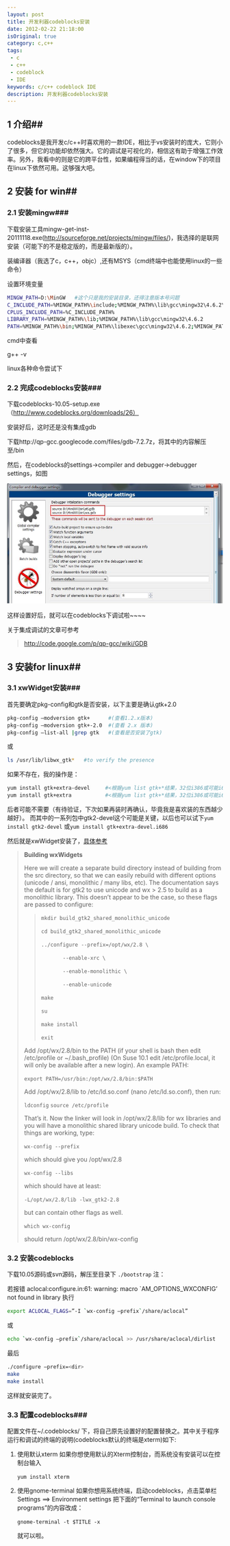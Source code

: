 ```yaml
---
layout: post
title: 开发利器codeblocks安装
date: 2012-02-22 21:18:00
isOriginal: true
category: c,c++
tags:
 - c
 - c++
 - codeblock
 - IDE
keywords: c/c++ codeblock IDE
description: 开发利器codeblocks安装
---
```



## 1 介绍##

codeblocks是我开发c/c++时喜欢用的一款IDE，相比于vs安装时的庞大，它则小了很多，但它的功能却依然强大。它的调试是可视化的，相信这有助于增强工作效率。另外，我看中的则是它的跨平台性，如果编程得当的话，在window下的项目在linux下依然可用。这够强大吧。


## 2 安装 for win##

### 2.1 安装mingw###

下载安装工具mingw-get-inst-20111118.exe(http://sourceforge.net/projects/mingw/files/)，我选择的是联网安装（可能下的不是稳定版的，而是最新版的）。

装编译器（我选了c，c++，objc）,还有MSYS（cmd终端中也能使用linux的一些命令）

设置环境变量
```bash
MINGW_PATH=D:\MinGW   #这个只是我的安装目录，还得注意版本号问题
C_INCLUDE_PATH=%MINGW_PATH%\include;%MINGW_PATH%\lib\gcc\mingw32\4.6.2\include
CPLUS_INCLUDE_PATH=%C_INCLUDE_PATH%
LIBRARY_PATH=%MINGW_PATH%\lib;%MINGW_PATH%\lib\gcc\mingw32\4.6.2
PATH=%MINGW_PATH%\bin;%MINGW_PATH%\libexec\gcc\mingw32\4.6.2;%MINGW_PATH%\msys\1.0\bin;%MINGW_PATH%\msys\1.0\sbin\awk
```

cmd中查看

g++ -v

linux各种命令尝试下

### 2.2 完成codeblocks安装###

下载codeblocks-10.05-setup.exe（http://www.codeblocks.org/downloads/26）

安装好后，这时还是没有集成gdb

下载http://qp-gcc.googlecode.com/files/gdb-7.2.7z，将其中的内容解压至<mingw-dir>/bin

然后，在codeblocks的settings->compiler and debugger->debugger settings，如图

![alt setting](/images/install-codeblocks.jpeg "setting")

这样设置好后，就可以在codeblocks下调试啦~~~~

关于集成调试的文章可参考
>http://code.google.com/p/qp-gcc/wiki/GDB


## 3 安装for linux##

### 3.1 xwWidget安装###

首先要确定pkg-config和gtk是否安装，以下主要是确认gtk+2.0
```bash
pkg-config –modversion gtk+      #(查看1.2.x版本)
pkg-config –modversion gtk+-2.0  #(查看 2.x 版本)
pkg-config –list-all |grep gtk   #(查看是否安装了gtk)
```

或 
```bash
ls /usr/lib/libwx_gtk*   #to verify the presence
```

如果不存在，我的操作是：
```bash
yum install gtk+extra-devel     #<根据yum list gtk+*结果，32位i386或可能i686，64位x86_64>
yum install gtk+extra           #<根据yum list gtk+*结果，32位i386或可能i686，64位x86_64>
```

后者可能不需要（有待验证，下次如果再装时再确认，毕竟我是喜欢装的东西越少越好）。
而其中的一系列包中gtk2-devel这个可能是关键，以后也可以试下`yum install gtk2-devel`
或`yum install gtk+extra-devel.i686`

然后就是xwWidget安装了，[具体参考](http://wiki.codeblocks.org/index.php?title=Installing_Code::Blocks_from_source_on_Linux#Library_wxGTK_installation "codeblocks")


>**Building wxWidgets**
>
>Here we will create a separate build directory instead of building from the src directory, so that we can easily rebuild with different options (unicode / ansi, monolithic / many libs, etc).
>The documentation says the default is for gtk2 to use unicode and wx > 2.5 to build as a monolithic library. This doesn’t appear to be the case, so these flags are passed to configure:
>>`mkdir build_gtk2_shared_monolithic_unicode`
>>
>>`cd build_gtk2_shared_monolithic_unicode`
>>
>>`../configure --prefix=/opt/wx/2.8 \`
>>
>>`       --enable-xrc \`
>>
>>`       --enable-monolithic \`
>>
>>`       --enable-unicode`
>>
>>`make`
>>
>>`su`
>>
>>`make install`
>>
>>`exit`
>
>Add /opt/wx/2.8/bin to the PATH (if your shell is bash then edit /etc/profile or ~/.bash_profile) (On Suse 10.1 edit /etc/profile.local, it will only be available after a new login). An example PATH:
>
>`export PATH=/usr/bin:/opt/wx/2.8/bin:$PATH`
>
>Add /opt/wx/2.8/lib to /etc/ld.so.conf (nano /etc/ld.so.conf), then run:
>
>`ldconfig`
>`source /etc/profile`
>
>That’s it. Now the linker will look in /opt/wx/2.8/lib for wx libraries and you will have a monolithic shared library unicode build.
>To check that things are working, type:
>
>`wx-config --prefix`
>
>which should give you /opt/wx/2.8
>
>`wx-config --libs`
>
>which should have at least:
>
>`-L/opt/wx/2.8/lib -lwx_gtk2-2.8`
>
>but can contain other flags as well.
>
>`which wx-config`
>
>should return /opt/wx/2.8/bin/wx-config

### 3.2 安装codeblocks

下载10.05源码或svn源码，解压至目录下
`./bootstrap`
注：

若报错 aclocal:configure.in:61: warning: macro `AM_OPTIONS_WXCONFIG’ not found in library
执行
```bash
export ACLOCAL_FLAGS=”-I `wx-config –prefix`/share/aclocal”
```

或 
```bash
echo `wx-config –prefix`/share/aclocal >> /usr/share/aclocal/dirlist
```

最后
```bash
./configure –prefix=<dir>
make
make install
```
这样就安装完了。


### 3.3 配置codeblocks###

配置文件在~/.codeblocks/ 下，将自己原先设置好的配置替换之。其中关于程序运行和调试的终端的说明(codeblocks默认的终端是xterm)如下:

1.  使用默认xterm
	如果你想使用默认的Xterm控制台，而系统没有安装可以在控制台输入

	`yum install xterm`

2.  使用gnome-terminal
	如果你想用系统终端，启动codeblocks，点击菜单栏 Settings ==> Environment settings
	把下面的“Terminal to launch console programs”的内容改成：

	`gnome-terminal -t $TITLE -x`

	就可以啦。
